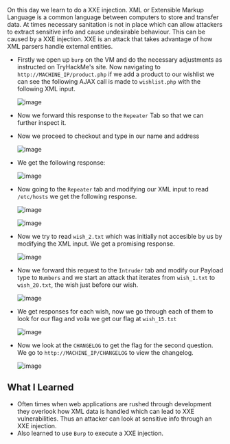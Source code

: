 On this day we learn to do a XXE injection. XML or Extensible Markup Language is a common language between computers to store and transfer data. At times necessary sanitation is not in place which can allow attackers to extract sensitive info and cause undesirable behaviour. This can be caused by a XXE injection.  XXE is an attack that takes advantage of how XML parsers handle external entities.

+ Firstly we open up `burp` on the VM and do the necessary adjustments as instructed on TryHackMe's site. Now navigating to `http://MACHINE_IP/product.php` if we add a product to our wishlist we can see the following AJAX call is made to `wishlist.php` with the following XML input.

  ![image](https://github.com/user-attachments/assets/d7b0ca94-124b-4f59-9d1b-9008534d562b)

+ Now we forward this response to the `Repeater` Tab so that we can further inspect it.
+ Now we proceed to checkout and type in our name and address

  ![image](https://github.com/user-attachments/assets/69c941a8-abd5-49af-87ea-e27fd14ac1f1)

+ We get the following response:

  ![image](https://github.com/user-attachments/assets/e6033588-5a34-47ef-9510-f5a6f19527ba)

+ Now going to the `Repeater` tab and modifying our XML input to read `/etc/hosts` we get the following response.

  ![image](https://github.com/user-attachments/assets/e5365be1-0117-4633-9734-e349a457458b)

  ![image](https://github.com/user-attachments/assets/a3025dc9-08d2-48eb-bf29-6065c3da2808)

+ Now we try to read `wish_2.txt` which was initially not accesible by us by modifying the XML input. We get a promising response.

  ![image](https://github.com/user-attachments/assets/e44cbfbf-4585-4f39-b613-ebf6e727de9b)

+ Now we forward this request to the `Intruder` tab and modify our Payload type to `Numbers` and we start an attack that iterates from `wish_1.txt` to `wish_20.txt`, the wish just before our wish.

  ![image](https://github.com/user-attachments/assets/bcb36c26-1324-448b-83e8-4b1edabf3dd8)

+ We get responses for each wish, now we go through each of them to look for our flag and voila we get our flag at `wish_15.txt`

  ![image](https://github.com/user-attachments/assets/3888afaf-ce6e-4295-ab80-e05a52c65c17)

+ Now we look at the `CHANGELOG` to get the flag for the second question. We go to `http://MACHINE_IP/CHANGELOG` to view the changelog.

  ![image](https://github.com/user-attachments/assets/fa06693f-72ff-4dc6-b2e7-de40f8c7efef)

## What I Learned
+ Often times when web applications are rushed through development they overlook how XML data is handled which can lead to XXE vulnerabilities. Thus an attacker can look at sensitive info through an XXE injection.
+ Also learned to use `Burp` to execute a XXE injection.

